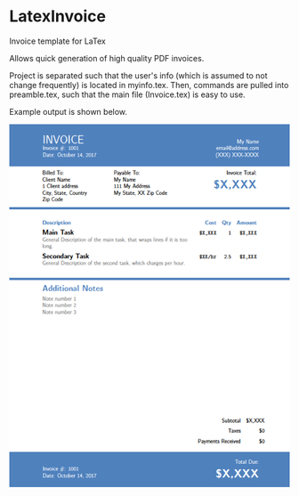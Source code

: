 # LatexInvoice
Invoice template for LaTex

Allows quick generation of high quality PDF invoices.

Project is separated such that the user's info (which is assumed to not change frequently) is located in myinfo.tex. Then, commands are pulled into preamble.tex, such that the main file (Invoice.tex) is easy to use.

Example output is shown below.

![Example Invoice](/exampleOutput/Invoice.png?raw=true "Example Invoice")
